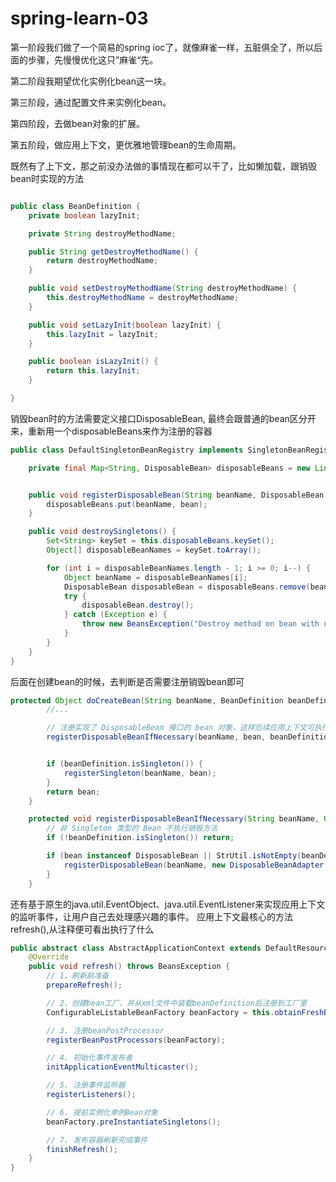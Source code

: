 # spring-learn-03

第一阶段我们做了一个简易的spring ioc了，就像麻雀一样，五脏俱全了，所以后面的步骤，先慢慢优化这只”麻雀“先。

第二阶段我期望优化实例化bean这一块。

第三阶段，通过配置文件来实例化bean。

第四阶段，去做bean对象的扩展。

第五阶段，做应用上下文，更优雅地管理bean的生命周期。

既然有了上下文，那之前没办法做的事情现在都可以干了，比如懒加载，跟销毁bean时实现的方法
```java

public class BeanDefinition {
    private boolean lazyInit;

    private String destroyMethodName;

    public String getDestroyMethodName() {
        return destroyMethodName;
    }

    public void setDestroyMethodName(String destroyMethodName) {
        this.destroyMethodName = destroyMethodName;
    }

    public void setLazyInit(boolean lazyInit) {
        this.lazyInit = lazyInit;
    }

    public boolean isLazyInit() {
        return this.lazyInit;
    }

}
```
销毁bean时的方法需要定义接口DisposableBean, 最终会跟普通的bean区分开来，重新用一个disposableBeans来作为注册的容器

```java
public class DefaultSingletonBeanRegistry implements SingletonBeanRegistry {

    private final Map<String, DisposableBean> disposableBeans = new LinkedHashMap<>();


    public void registerDisposableBean(String beanName, DisposableBean bean) {
        disposableBeans.put(beanName, bean);
    }

    public void destroySingletons() {
        Set<String> keySet = this.disposableBeans.keySet();
        Object[] disposableBeanNames = keySet.toArray();

        for (int i = disposableBeanNames.length - 1; i >= 0; i--) {
            Object beanName = disposableBeanNames[i];
            DisposableBean disposableBean = disposableBeans.remove(beanName);
            try {
                disposableBean.destroy();
            } catch (Exception e) {
                throw new BeansException("Destroy method on bean with name '" + beanName + "' threw an exception", e);
            }
        }
    }
}

```
后面在创建bean的时候，去判断是否需要注册销毁bean即可

```java
protected Object doCreateBean(String beanName, BeanDefinition beanDefinition, Object[] args) throws BeansException {
		//...

		// 注册实现了 DisposableBean 接口的 bean 对象，这样后续应用上下文可执行相应的销毁方法
		registerDisposableBeanIfNecessary(beanName, bean, beanDefinition);


		if (beanDefinition.isSingleton()) {
			registerSingleton(beanName, bean);
		}
		return bean;
	}
```

```java
	protected void registerDisposableBeanIfNecessary(String beanName, Object bean, BeanDefinition beanDefinition) {
		// 非 Singleton 类型的 Bean 不执行销毁方法
		if (!beanDefinition.isSingleton()) return;

		if (bean instanceof DisposableBean || StrUtil.isNotEmpty(beanDefinition.getDestroyMethodName())) {
			registerDisposableBean(beanName, new DisposableBeanAdapter(bean, beanName, beanDefinition));
		}
	}
```

还有基于原生的java.util.EventObject、java.util.EventListener来实现应用上下文的监听事件，让用户自己去处理感兴趣的事件。
应用上下文最核心的方法refresh(),从注释便可看出执行了什么
```java
public abstract class AbstractApplicationContext extends DefaultResourceLoader implements ConfigurableApplicationContext {
    @Override
    public void refresh() throws BeansException {
        // 1、刷新前准备
        prepareRefresh();

        // 2、创建bean工厂，并从xml文件中装载beanDefinition后注册到工厂里
        ConfigurableListableBeanFactory beanFactory = this.obtainFreshBeanFactory();

        // 3. 注册beanPostProcessor
        registerBeanPostProcessors(beanFactory);

        // 4. 初始化事件发布者
        initApplicationEventMulticaster();

        // 5. 注册事件监听器
        registerListeners();

        // 6. 提前实例化单例Bean对象
        beanFactory.preInstantiateSingletons();

        // 7. 发布容器刷新完成事件
        finishRefresh();
    }
}


```

